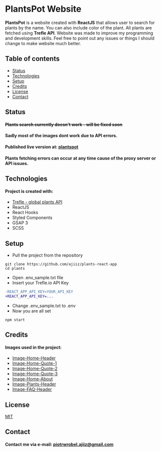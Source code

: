 # PlantsPot Website

**PlantsPot** is a website created with **ReactJS** that allows user to search for plants by the name.
You can also include color of the plant.
All plants are fetched using **Trefle API**.
Website was made to improve my programming and development skills. Feel free to point out any issues or things I should change to make website much better.
## Table of contents
* [Status](#status)
* [Technologies](#technologies)
* [Setup](#setup)
* [Credits](#credits)
* [License](#license)
* [Contact](#contact)

## Status
#### ~~Plants search currently doesn't work - will be fixed soon~~
#### Sadly most of the images dont work due to API errors.
#### Published live version at: [plantspot](https://plantspot.netlify.app)
#### Plants fetching errors can occur at any time cause of the proxy server or API issues.

## Technologies
#### Project is created with:
* [Trefle - global plants API](https://trefle.io/)
* ReactJS
* React Hooks
* Styled Components
* GSAP 3
* SCSS

## Setup
* Pull the project from the repository
```
git clone https://github.com/ajiiz/plants-react-app
cd plants
```
* Open .env_sample.txt file
* Insert your Trefle.io API Key
```diff
-REACT_APP_API_KEY=YOUR_API_KEY
+REACT_APP_API_KEY=...
```
* Change .env_sample.txt to .env
* Now you are all set
```
npm start
```
## Credits
#### Images used in the project:
* [Image-Home-Header](https://www.freepik.com/premium-photo/top-view-realistic-leaves-corners_5711083.htm#page=5&query=Plants&position=11)
* [Image-Home-Quote-1](https://unsplash.com/photos/Ws92xzbSris)
* [Image-Home-Quote-2](https://unsplash.com/photos/eA2z1JSzZFI)
* [Image-Home-Quote-3](https://unsplash.com/photos/bmM_IdLd1SA)
* [Image-Home-About](https://unsplash.com/photos/D5c_XKM2tkE)
* [Image-Plants-Header](https://unsplash.com/photos/RXT63r42ehg)
* [Image-FAQ-Header](https://unsplash.com/photos/WS5yjFjycNY)
## License
[MIT](https://choosealicense.com/licenses/mit/)

## Contact
#### Contact me via e-mail: piotrwrobel.ajiiz@gmail.com

